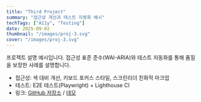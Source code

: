 ```yaml
---
title: "Third Project"
summary: "접근성 개선과 테스트 자동화 예시"
techTags: ["A11y", "Testing"]
date: 2025-09-02
thumbnail: "/images/proj-3.svg"
cover: "/images/proj-3.svg"
---
```


프로젝트 설명 예시입니다. 접근성 표준 준수(WAI-ARIA)와 테스트 자동화를 통해 품질을 보장한 사례를 설명합니다.

- 접근성: 색 대비 개선, 키보드 포커스 스타일, 스크린리더 친화적 마크업
- 테스트: E2E 테스트(Playwright) + Lighthouse CI
- 링크: [GitHub 저장소](#) / [데모](#)
